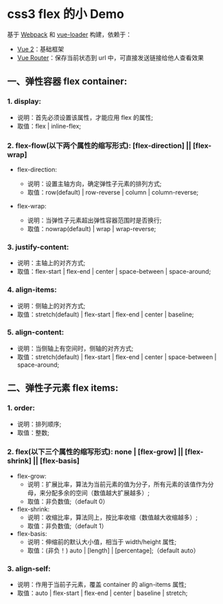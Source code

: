 # css3 flex 的小 Demo
基于 [Webpack](http://webpack.github.io) 和 [vue-loader](https://github.com/vuejs/vue-loader) 构建，依赖于：

* [Vue 2](http://vuejs.org/)：基础框架
* [Vue Router](https://router.vuejs.org/zh-cn/)：保存当前状态到 url 中，可直接发送链接给他人查看效果

## 一、弹性容器 flex container:
### 1. display:
* 说明：首先必须设置该属性，才能应用 flex 的属性;
* 取值：flex | inline-flex;

### 2. flex-flow(以下两个属性的缩写形式): [flex-direction] || [flex-wrap]
* flex-direction:
    * 说明：设置主轴方向，确定弹性子元素的排列方式;
    * 取值：row(default) | row-reverse | column | column-reverse;

* flex-wrap:
    * 说明：当弹性子元素超出弹性容器范围时是否换行;
    * 取值：nowrap(default) | wrap | wrap-reverse;

### 3. justify-content:
* 说明：主轴上的对齐方式;
* 取值：flex-start | flex-end | center | space-between | space-around;

### 4. align-items:
* 说明：侧轴上的对齐方式;
* 取值：stretch(default) | flex-start | flex-end | center | baseline;

### 5. align-content:
* 说明：当侧轴上有空间时，侧轴的对齐方式;
* 取值：stretch(default) | flex-start | flex-end | center | space-between | space-around;

## 二、弹性子元素 flex items:
### 1. order:
* 说明：排列顺序;
* 取值：整数;

### 2. flex(以下三个属性的缩写形式): none | [flex-grow] || [flex-shrink] || [flex-basis]
* flex-grow:
    * 说明：扩展比率，算法为当前元素的值为分子，所有元素的该值作为分母，来分配多余的空间（数值越大扩展越多）;
    * 取值：非负数值;（default 0）
* flex-shrink:
    * 说明：收缩比率，算法同上，按比率收缩（数值越大收缩越多）;
    * 取值：非负数值;（default 1）
* flex-basis:
    * 说明：伸缩前的默认大小值，相当于 width/height 属性;
    * 取值：(非负！) auto | [length] | [percentage];（default auto）

### 3. align-self:
* 说明：作用于当前子元素，覆盖 container 的 align-items 属性;
* 取值：auto | flex-start | flex-end | center | baseline | stretch;
